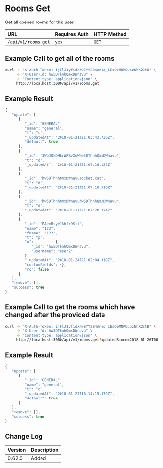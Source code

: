# Rooms Get

Get all opened rooms for this user.

| URL | Requires Auth | HTTP Method |
| :--- | :--- | :--- |
| `/api/v1/rooms.get` | `yes` | `GET` |

## Example Call to get all of the rooms

```bash
curl -H "X-Auth-Token: ijFlJ1yfidXhwEYY284Anoq_iEsOeMMVCupzNhX22tB" \
     -H "X-User-Id: hw5DThnhQmxDWnavu" \
     -H "Content-type: application/json" \
     http://localhost:3000/api/v1/rooms.get
```

## Example Result

```javascript
{
   "update": [
      {
         "_id": "GENERAL",
         "name": "general",
         "t": "c",
         "_updatedAt": "2018-01-21T21:03:43.736Z",
         "default": true
      },
      {
         "_id": "3WpJQkDHhrWPBvXuWhw5DThnhQmxDWnavu",
         "t": "d",
         "_updatedAt": "2018-01-21T21:07:16.123Z"
      },
      {
         "_id": "hw5DThnhQmxDWnavurocket.cat",
         "t": "d",
         "_updatedAt": "2018-01-21T21:07:18.510Z"
      },
      {
         "_id": "hw5DThnhQmxDWnavuhw5DThnhQmxDWnavu",
         "t": "d",
         "_updatedAt": "2018-01-21T21:07:20.324Z"
      },
      {
         "_id": "EAemRsye7khfr9Stt",
         "name": "123",
         "fname": "123",
         "t": "p",
         "u":          {
            "_id": "hw5DThnhQmxDWnavu",
            "username": "user2"
         },
         "_updatedAt": "2018-01-24T21:02:04.318Z",
         "customFields": {},
         "ro": false
      }
   ],
   "remove": [],
   "success": true
}
```

## Example Call to get the rooms which have changed after the provided date

```bash
curl -H "X-Auth-Token: ijFlJ1yfidXhwEYY284Anoq_iEsOeMMVCupzNhX22tB" \
     -H "X-User-Id: hw5DThnhQmxDWnavu" \
     -H "Content-type: application/json" \
     http://localhost:3000/api/v1/rooms.get?updatedSince=2018-01-26T00:11:22.345Z
```

## Example Result

```javascript
{
   "update": [
      {
         "_id": "GENERAL",
         "name": "general",
         "t": "c",
         "_updatedAt": "2018-01-27T16:14:15.379Z",
         "default": true
      }
   ],
   "remove": [],
   "success": true
}
```

## Change Log

| Version | Description |
| :--- | :--- |
| 0.62.0 | Added |

